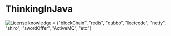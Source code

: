 # ThinkingInJava
[![License](https://img.shields.io/badge/License-Apache%202.0-blue.svg)](https://opensource.org/licenses/Apache-2.0)
knowledge = {"blockChain", "redis", "dubbo", "leetcode", "netty", "shiro", "swordOffer", "ActiveMQ", "etc"}
